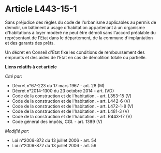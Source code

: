 # Article L443-15-1

Sans préjudice des règles du code de l'urbanisme applicables au permis de démolir, un bâtiment à usage d'habitation
appartenant à un organisme d'habitations à loyer modéré ne peut être démoli sans l'accord préalable du représentant de l'Etat
dans le département, de la commune d'implantation et des garants des prêts. 

Un décret en Conseil d'Etat fixe les conditions de remboursement des emprunts et des aides de l'Etat en cas de démolition
totale ou partielle.

**Liens relatifs à cet article**

_Cité par_:

  - Décret n°67-223 du 17 mars 1967 - art. 28 (M)
  - Décret n°2014-1300 du 23 octobre 2014 - art. (VD)
  - Code de la construction et de l'habitation. - art. L353-15 (V)
  - Code de la construction et de l'habitation. - art. L442-6 (V)
  - Code de la construction et de l'habitation. - art. L472-1-8 (V)
  - Code de la construction et de l'habitation. - art. L481-3 (V)
  - Code de la construction et de l'habitation. - art. R443-17 (V)
  - Code général des impôts, CGI. - art. 1389 (V)

_Modifié par_:

  - Loi n°2006-872 du 13 juillet 2006 - art. 54
  - Loi n°2006-872 du 13 juillet 2006 - art. 59
